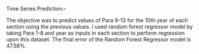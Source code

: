Time Series Prediction:-

The objective was to predict values of Para 9-13 for the 10th year of each section using the previous values. I used random forest regressor model by taking Para 1-8 and year as inputs in each section to perform regression upon this dataset. The final error of the Random Forest Regressor model is 47.58%.
